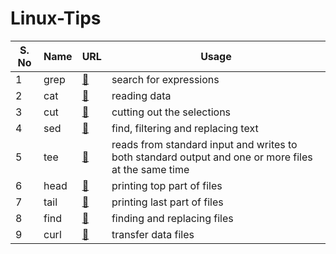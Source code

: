 # Linux-Tips

| S. No | Name | URL                                                                          | Usage                                                                                               |
| ----- | ---- | ---------------------------------------------------------------------------- | --------------------------------------------------------------------------------------------------- |
| 1     | grep | [🔗](https://github.com/ehsaanqazi/Linux-Tips/blob/main/Linux%20Commands.md) | search for expressions                                                                              |
| 2     | cat  | [🔗](https://github.com/ehsaanqazi/Linux-Tips/blob/main/Linux%20Commands.md) | reading data                                                                                        |
| 3     | cut  | [🔗](https://github.com/ehsaanqazi/Linux-Tips/blob/main/Linux%20Commands.md) | cutting out the selections                                                                          |
| 4     | sed  | [🔗](https://github.com/ehsaanqazi/Linux-Tips/blob/main/Linux%20Commands.md) | find, filtering and replacing text                                                                  |
| 5     | tee  | [🔗](https://github.com/ehsaanqazi/Linux-Tips/blob/main/Linux%20Commands.md) | reads from standard input and writes to both standard output and one or more files at the same time |
| 6     | head | [🔗](https://github.com/ehsaanqazi/Linux-Tips/blob/main/Linux%20Commands.md) | printing top part of files                                                                          |
| 7     | tail | [🔗](https://github.com/ehsaanqazi/Linux-Tips/blob/main/Linux%20Commands.md) | printing last part of files                                                                         |
| 8     | find | [🔗](https://github.com/ehsaanqazi/Linux-Tips/blob/main/Linux%20Commands.md) | finding and replacing files                                                                         |
| 9     | curl | [🔗](https://github.com/ehsaanqazi/Linux-Tips/blob/main/Linux%20Commands.md) | transfer data files                                                                                 |
